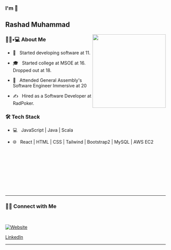 ### I'm 👋<h2> Rashad Muhammad</h2>

<img align='right' src="https://media.giphy.com/media/M9gbBd9nbDrOTu1Mqx/giphy.gif" width="230">

<h3> 👨🏻•💻 About Me </h3>



- 🤔 &nbsp; Started developing software at 11.

- 🎓 &nbsp; Started college at MSOE at 16. Dropped out at 18.

- 🌱 &nbsp; Attended General Assembly's Software Engineer Immersive at 20

- ✍️ &nbsp; Hired as a Software Developer at RadPoker.



<h3>🛠 Tech Stack</h3>



- 💻 &nbsp; JavaScript | Java | Scala 

- 🌐 &nbsp; React | HTML | CSS | Tailwind | Bootstrap2 | MySQL | AWS EC2

<!--

- 🛢 &nbsp; MySQL | MongoDB

-->



<br/><br/>

<br/>

<br/>


<br><br>



<hr>



<h3> 🤝🏻 Connect with Me </h3>

<br>



<p align="center">

<a href="https://grand-cendol-b575c6.netlify.app/"><img alt="Website" src=""></a>

<a href="https://www.linkedin.com/in/rashad-muhammad-0955ab21b/">LinkedIn</a>

</p>









<hr>



